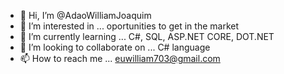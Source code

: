 - 👋 Hi, I’m @AdaoWilliamJoaquim
- 👀 I’m interested in ... oportunities to get in the market 
- 🌱 I’m currently learning ... C#, SQL, ASP.NET CORE, DOT.NET
- 💞️ I’m looking to collaborate on ... C# language
- 📫 How to reach me ... euwilliam703@gmail.com

<!---
AdaoWilliamJoaquim/AdaoWilliamJoaquim is a ✨ special ✨ repository because its `README.md` (this file) appears on your GitHub profile.
You can click the Preview link to take a look at your changes.
--->
